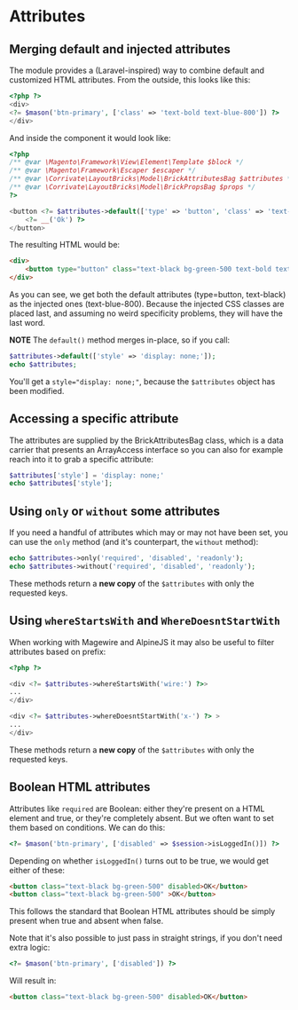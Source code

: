 # Attributes

## Merging default and injected attributes

The module provides a (Laravel-inspired) way to combine default and customized HTML attributes. From the outside, this looks like this:

```PHP
<?php ?>
<div>
<?= $mason('btn-primary', ['class' => 'text-bold text-blue-800']) ?>
</div>
```

And inside the component it would look like:

```PHP
<?php
/** @var \Magento\Framework\View\Element\Template $block */
/** @var \Magento\Framework\Escaper $escaper */
/** @var \Corrivate\LayoutBricks\Model\BrickAttributesBag $attributes */
/** @var \Corrivate\LayoutBricks\Model\BrickPropsBag $props */
?>

<button <?= $attributes->default(['type' => 'button', 'class' => 'text-black bg-green-500']) ?>>
    <?= __('Ok') ?>
</button>
```

The resulting HTML would be:

```html
<div>
    <button type="button" class="text-black bg-green-500 text-bold text-blue-800">Ok</button>
</div>
```

As you can see, we get both the default attributes (type=button, text-black) as the injected ones (text-blue-800). Because the injected CSS classes are placed last, and assuming no weird specificity problems, they will have the last word.

**NOTE** The `default()` method merges in-place, so if you call:

```php
$attributes->default(['style' => 'display: none;']);
echo $attributes;
```

You'll get a `style="display: none;"`, because the `$attributes` object has been modified.

## Accessing a specific attribute

The attributes are supplied by the BrickAttributesBag class, which is a data carrier that presents an ArrayAccess interface so you can also for example reach into it to grab a specific attribute:

```php
$attributes['style'] = 'display: none;'
echo $attributes['style'];
```

## Using `only` or `without` some attributes

If you need a handful of attributes which may or may not have been set, you can use the `only` method (and it's counterpart, the `without` method):

```php
echo $attributes->only('required', 'disabled', 'readonly');
echo $attributes->without('required', 'disabled', 'readonly');
```

These methods return a **new copy** of the `$attributes` with only the requested keys.

## Using `whereStartsWith` and `WhereDoesntStartWith`

When working with Magewire and AlpineJS it may also be useful to filter attributes based on prefix:

```php
<?php ?>

<div <?= $attributes->whereStartsWith('wire:') ?>>
...
</div>

<div <?= $attributes->whereDoesntStartWith('x-') ?> >
...
</div>
```

These methods return a **new copy** of the `$attributes` with only the requested keys.

## Boolean HTML attributes

Attributes like `required` are Boolean: either they're present on a HTML element and true, or they're completely absent. But we often want to set them based on conditions. We can do this:

```php
<?= $mason('btn-primary', ['disabled' => $session->isLoggedIn()]) ?>
```

Depending on whether `isLoggedIn()` turns out to be true, we would get either of these:

```html
<button class="text-black bg-green-500" disabled>OK</button>
<button class="text-black bg-green-500" >OK</button>
```

This follows the standard that Boolean HTML attributes should be simply present when true and absent when false.

Note that it's also possible to just pass in straight strings, if you don't need extra logic:

```php
<?= $mason('btn-primary', ['disabled']) ?>
```
Will result in:
```html
<button class="text-black bg-green-500" disabled>OK</button>
```
